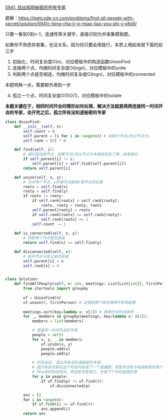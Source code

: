  [5941. 找出知晓秘密的所有专家](https://leetcode-cn.com/problems/find-all-people-with-secret/)

题解：https://leetcode-cn.com/problems/find-all-people-with-secret/solution/5941c-bing-cha-ji-yi-miao-liao-you-shi-y-x8s9/

只要一看到0到n-1，连通性等关键字，直接识别为并查集模板题。

如果你不熟悉并查集，也没关系，因为你只要会用就行，本质上用起来就下面的前三步

1. 初始化，时间复杂度O(n)，对应模板中的构造函数UnionFind
2. 连接两个点，均摊时间复杂度O(logn)，对应模板中的unite
3. 判断两个点是否相连，均摊时间复杂度O(logn)，对应模板中的connected

本题特殊一点，需要额外用到一步

4. 孤立一个点，时间复杂度O(1)O(1)，对应模板中的isolate

**本题关键在于，相同时间开会的情形如何处理，解决方法就是两两连接同一时间开会的专家，会开完之后，孤立所有没知道秘密的专家**

```python
class UnionFind:
    def __init__(self, n):
        self.count = n
        self.parent = [i for i in range(n)] # 初始化节点i的父节点为i
        self.rank = [0] * n

    def find(self, i):
        # 递归查找根节点，如果节点i的父节点为本身就找到了根，结束递归
        if self.parent[i] != i:
            self.parent[i] = self.find(self.parent[i])
        return self.parent[i]

    def union(self, x, y):
        # 合并两个节点，y的根节点接到x根节点的后面
        rootx = self.find(x)
        rooty = self.find(y)
        if rootx != rooty:
            if self.rank[rootx] < self.rank[rooty]:
                rootx, rooty = rooty, rootx
            self.parent[rooty] = rootx
            if self.rank[rootx] == self.rank[rooty]:
                self.rank[rootx] += 1
            self.count -= 1
            
    def is_connected(self, x, y):
        # 判断两个节点是否连通
        return self.find(x) == self.find(y)

    def disconnected(self, x):
        # 断开节点与他父亲的连接
        self.parent[x] = x
        self.rank[x] = 0


class Solution:
    def findAllPeople(self, n: int, meetings: List[List[int]], firstPerson: int) -> List[int]:
        from itertools import groupby
    
        uf = UnionFind(n)
        uf.union(0, firstPerson) # 这里把两个顺序调换不影响结果
        
        meetings.sort(key=lambda x: x[2]) # 按照开会时间排序
        for _, members in groupby(meetings, key=lambda x: x[2]):
            members = list(members)

            # 连接同一时间开会的专家
            people = set()
            for x, y, _ in members:
                uf.union(x, y)
                people.add(x)
                people.add(y)

            # 开完会后, 孤立所有没知道秘密的专家。
            # 因为有些专家在这个时刻内形成了一个连通图，但是并没有与知道秘密的那个连通图形成连接
            # 所以本时刻结束后，将这些专家孤立，方便下个时刻连通处理
            for p in people:
                if uf.find(p) != uf.find(0):
                    uf.disconnected(p)

        ans = []
        for i in range(n):
            if uf.find(i) == uf.find(0):
                ans.append(i)
        return ans
```
